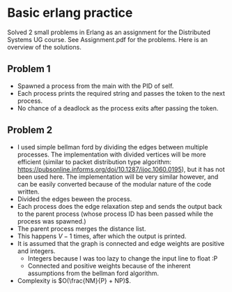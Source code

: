 # Basic erlang practice
Solved 2 small problems in Erlang as an assignment for the Distributed Systems UG course. See Assignment.pdf for the problems. Here is an overview of the solutions.

## Problem 1
- Spawned a process from the main with the PID of self.
- Each process prints the required string and passes the token to the next process. 
- No chance of a deadlock as the process exits after passing the token.

## Problem 2
- I used simple bellman ford by dividing the edges between multiple processes. The implementation with divided vertices will be more efficient (similar to packet distribution type algorithm: https://pubsonline.informs.org/doi/10.1287/ijoc.1060.0195), but it has not been used here. The implementation will be very similar however, and can be easily converted because of the modular nature of the code written.
- Divided the edges beween the process.
- Each process does the edge relaxation step and sends the output back to the parent process (whose process ID has been passed while the process was spawned.)
- The parent process merges the distance list.
- This happens $V-1$ times, after which the output is printed.
- It is assumed that the graph is connected and edge weights are positive and integers. 
  - Integers because I was too lazy to change the input line to float :P
  - Connected and positive weights because of the inherent assumptions from the bellman ford algorithm.
- Complexity is $O(\frac{NM}{P} + NP)$.

